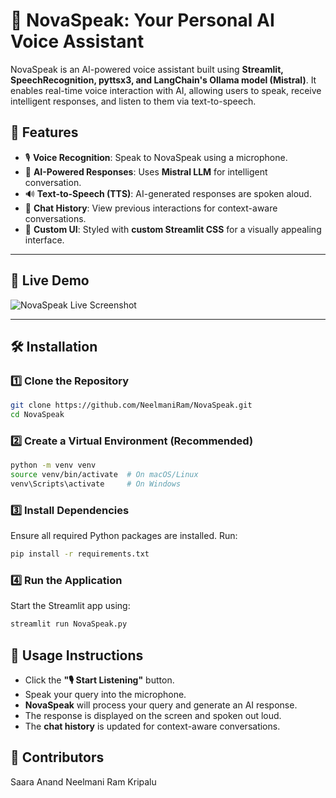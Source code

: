 # 🎤 NovaSpeak: Your Personal AI Voice Assistant  

NovaSpeak is an AI-powered voice assistant built using **Streamlit, SpeechRecognition, pyttsx3, and LangChain's Ollama model (Mistral)**. It enables real-time voice interaction with AI, allowing users to speak, receive intelligent responses, and listen to them via text-to-speech.  

## 🚀 Features  
- 🎙 **Voice Recognition**: Speak to NovaSpeak using a microphone.  
- 🤖 **AI-Powered Responses**: Uses **Mistral LLM** for intelligent conversation.  
- 🔊 **Text-to-Speech (TTS)**: AI-generated responses are spoken aloud.  
- 📜 **Chat History**: View previous interactions for context-aware conversations.  
- 🎨 **Custom UI**: Styled with **custom Streamlit CSS** for a visually appealing interface.  

---

## 📸 Live Demo  

![NovaSpeak Live Screenshot](./NovaSpeak.png)  

---

## 🛠 Installation  

### 1️⃣ **Clone the Repository**  
```bash
git clone https://github.com/NeelmaniRam/NovaSpeak.git
cd NovaSpeak
```
### 2️⃣ Create a Virtual Environment (Recommended)
```bash
python -m venv venv
source venv/bin/activate  # On macOS/Linux
venv\Scripts\activate     # On Windows
```
### 3️⃣ Install Dependencies
Ensure all required Python packages are installed. Run:

```bash
pip install -r requirements.txt
```
### 4️⃣ Run the Application
Start the Streamlit app using:

```bash
streamlit run NovaSpeak.py
```


## 🎤 Usage Instructions
- Click the **"🎙 Start Listening"** button.
- Speak your query into the microphone.
- **NovaSpeak** will process your query and generate an AI response.
- The response is displayed on the screen and spoken out loud.
- The **chat history** is updated for context-aware conversations.

## 👥 Contributors
Saara Anand
Neelmani Ram Kripalu 


  
